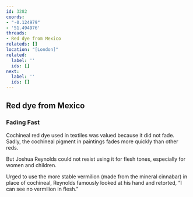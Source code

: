 ```yaml
---
id: 3282
coords:
- "-0.124979"
- '51.494976'
threads:
- Red dye from Mexico
relateds: []
location: "[London]"
related:
  label: ''
  ids: []
next:
  label: ''
  ids: []
---
```


## Red dye from Mexico

### Fading Fast

Cochineal red dye used in textiles was valued because it did not fade. Sadly, the cochineal pigment in paintings fades more quickly than other reds. 

But Joshua Reynolds could not resist using it for flesh tones, especially for women and children. 

Urged to use the more stable vermilion (made from the mineral cinnabar) in place of cochineal, Reynolds famously looked at his hand and retorted, “I can see no vermilion in flesh.” 
